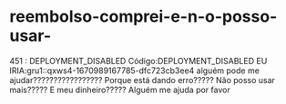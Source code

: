 # reembolso-comprei-e-n-o-posso-usar-
451 : DEPLOYMENT_DISABLED Código:DEPLOYMENT_DISABLED EU IRIA:gru1::qxws4-1670989167785-dfc723cb3ee4 alguém pode me ajudar????????????????? Porque está dando erro????? Não posso usar mais????? E meu dinheiro????? Alguém me ajuda por favor 
